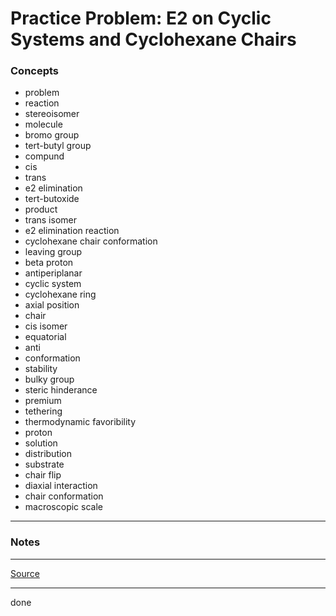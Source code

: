 # Practice Problem: E2 on Cyclic Systems and Cyclohexane Chairs

### Concepts

- problem
- reaction
- stereoisomer
- molecule
- bromo group
- tert-butyl group
- compund
- cis
- trans
- e2 elimination
- tert-butoxide
- product
- trans isomer
- e2 elimination reaction
- cyclohexane chair conformation
- leaving group
- beta proton
- antiperiplanar
- cyclic system
- cyclohexane ring
- axial position
- chair
- cis isomer
- equatorial
- anti
- conformation
- stability
- bulky group
- steric hinderance
- premium
- tethering
- thermodynamic favoribility
- proton
- solution
- distribution
- substrate
- chair flip
- diaxial interaction
- chair conformation
- macroscopic scale

---

### Notes

---

[Source](https://youtu.be/fB0RP6ov00Q)

---

done